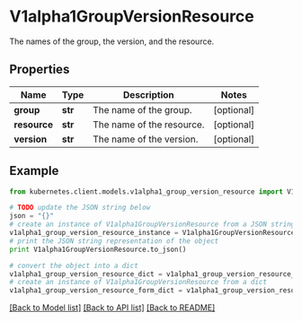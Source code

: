 # V1alpha1GroupVersionResource

The names of the group, the version, and the resource.

## Properties

Name | Type | Description | Notes
------------ | ------------- | ------------- | -------------
**group** | **str** | The name of the group. | [optional] 
**resource** | **str** | The name of the resource. | [optional] 
**version** | **str** | The name of the version. | [optional] 

## Example

```python
from kubernetes.client.models.v1alpha1_group_version_resource import V1alpha1GroupVersionResource

# TODO update the JSON string below
json = "{}"
# create an instance of V1alpha1GroupVersionResource from a JSON string
v1alpha1_group_version_resource_instance = V1alpha1GroupVersionResource.from_json(json)
# print the JSON string representation of the object
print V1alpha1GroupVersionResource.to_json()

# convert the object into a dict
v1alpha1_group_version_resource_dict = v1alpha1_group_version_resource_instance.to_dict()
# create an instance of V1alpha1GroupVersionResource from a dict
v1alpha1_group_version_resource_form_dict = v1alpha1_group_version_resource.from_dict(v1alpha1_group_version_resource_dict)
```
[[Back to Model list]](../README.md#documentation-for-models) [[Back to API list]](../README.md#documentation-for-api-endpoints) [[Back to README]](../README.md)


